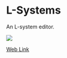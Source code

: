# L-Systems
An L-system editor.

![](http://i.imgur.com/a5L0t0M.png)

[Web Link](https://anuken.github.io/lsystems/)
